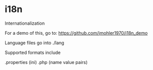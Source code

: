 # i18n
Internationalization

For a demo of this, go to: https://github.com/jmohler1970/i18n_demo


Language files go into ./lang

Supported formats include

.properties (ini)
.php (name value pairs)

